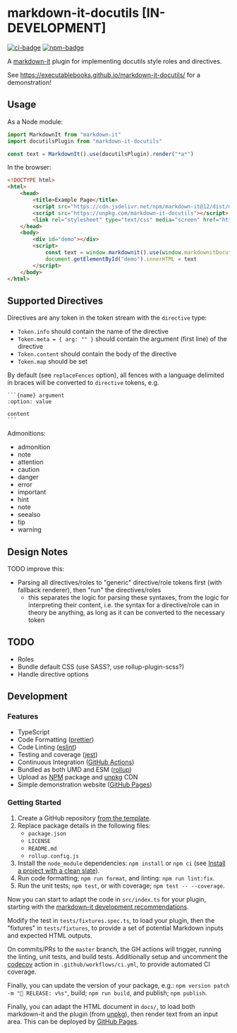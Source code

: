 # markdown-it-docutils [IN-DEVELOPMENT]

[![ci-badge]][ci-link]
[![npm-badge]][npm-link]

A [markdown-it](https://github.com/markdown-it/markdown-it) plugin for implementing docutils style roles and directives.

See <https://executablebooks.github.io/markdown-it-docutils/> for a demonstration!

## Usage

As a Node module:

```javascript
import MarkdownIt from "markdown-it"
import docutilsPlugin from "markdown-it-docutils"

const text = MarkdownIt().use(docutilsPlugin).render("*a*")
```

In the browser:

```html
<!DOCTYPE html>
<html>
    <head>
        <title>Example Page</title>
        <script src="https://cdn.jsdelivr.net/npm/markdown-it@12/dist/markdown-it.min.js"></script>
        <script src="https://unpkg.com/markdown-it-docutils"></script>
        <link rel="stylesheet" type="text/css" media="screen" href="https://unpkg.com/markdown-it-docutils/dist/css/style.min.css" />
    </head>
    <body>
        <div id="demo"></div>
        <script>
            const text = window.markdownit().use(window.markdownitDocutils).render("*a*");
            document.getElementById("demo").innerHTML = text
        </script>
    </body>
</html>
```

## Supported Directives

Directives are any token in the token stream with the `directive` type:

- `Token.info` should contain the name of the directive
- `Token.meta = { arg: "" }` should contain the argument (first line) of the directive
- `Token.content` should contain the body of the directive
- `Token.map` should be set

By default (see `replaceFences` option), all fences with a language delimited in braces will be converted to `directive` tokens, e.g.

````
```{name} argument
:option: value

content
```
````

Admonitions:

- admonition
- note
- attention
- caution
- danger
- error
- important
- hint
- note
- seealso
- tip
- warning

## Design Notes

TODO improve this:

- Parsing all directives/roles to "generic" directive/role tokens first (with fallback renderer), then "run" the directives/roles
  - this separates the logic for parsing these syntaxes, from the logic for interpreting their content, i.e. the syntax for a directive/role can in theory be anything, as long as it can be converted to the necessary token

## TODO

- Roles
- Bundle default CSS (use SASS?, use rollup-plugin-scss?)
- Handle directive options

## Development

### Features

- TypeScript
- Code Formatting ([prettier])
- Code Linting ([eslint])
- Testing and coverage ([jest])
- Continuous Integration ([GitHub Actions])
- Bundled as both UMD and ESM ([rollup])
- Upload as [NPM] package and [unpkg] CDN
- Simple demonstration website ([GitHub Pages])

### Getting Started

1. Create a GitHub repository [from the template](https://docs.github.com/en/github-ae@latest/github/creating-cloning-and-archiving-repositories/creating-a-repository-on-github/creating-a-repository-from-a-template).
2. Replace package details in the following files:
   - `package.json`
   - `LICENSE`
   - `README.md`
   - `rollup.config.js`
3. Install the `node_module` dependencies: `npm install` or `npm ci` (see [Install a project with a clean slate](https://docs.npmjs.com/cli/v7/commands/npm-ci)).
4. Run code formatting; `npm run format`, and linting: `npm run lint:fix`.
5. Run the unit tests; `npm test`, or with coverage; `npm test -- --coverage`.

Now you can start to adapt the code in `src/index.ts` for your plugin, starting with the [markdown-it development recommendations](https://github.com/markdown-it/markdown-it/blob/master/docs/development.md).

Modify the test in `tests/fixtures.spec.ts`, to load your plugin, then the "fixtures" in `tests/fixtures`, to provide a set of potential Markdown inputs and expected HTML outputs.

On commits/PRs to the `master` branch, the GH actions will trigger, running the linting, unit tests, and build tests.
Additionally setup and uncomment the [codecov](https://about.codecov.io/) action in `.github/workflows/ci.yml`, to provide automated CI coverage.

Finally, you can update the version of your package, e.g.: `npm version patch -m "🚀 RELEASE: v%s"`, build; `npm run build`, and publish; `npm publish`.

Finally, you can adapt the HTML document in `docs/`, to load both markdown-it and the plugin (from [unpkg]), then render text from an input area.
This can be deployed by [GitHub Pages].

[ci-badge]: https://github.com/executablebooks/markdown-it-docutils/workflows/CI/badge.svg
[ci-link]: https://github.com/executablebooks/markdown-it-docutils/actions
[npm-badge]: https://img.shields.io/npm/v/markdown-it-docutils.svg
[npm-link]: https://www.npmjs.com/package/markdown-it-docutils

[GitHub Actions]: https://docs.github.com/en/actions
[GitHub Pages]: https://docs.github.com/en/pages
[prettier]: https://prettier.io/
[eslint]: https://eslint.org/
[Jest]: https://facebook.github.io/jest/
[Rollup]: https://rollupjs.org
[npm]: https://www.npmjs.com
[unpkg]: https://unpkg.com/
